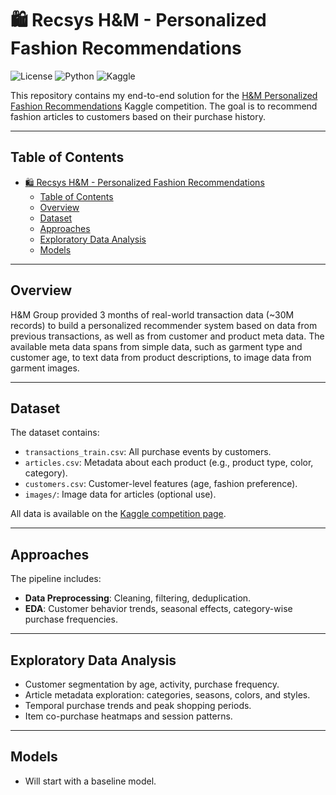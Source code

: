 # 🛍️ Recsys H&M - Personalized Fashion Recommendations

![License](https://img.shields.io/github/license/Recommendation-System-p2/RecSys-H-M)
![Python](https://img.shields.io/badge/python-3.8%2B-blue)
![Kaggle](https://img.shields.io/badge/Kaggle-H%26M%20RecSys-green)

This repository contains my end-to-end solution for the [H&M Personalized Fashion Recommendations](https://www.kaggle.com/competitions/h-and-m-personalized-fashion-recommendations) Kaggle competition. The goal is to recommend fashion articles to customers based on their purchase history.

---

## Table of Contents

- [🛍️ Recsys H\&M - Personalized Fashion Recommendations](#️-recsys-hm---personalized-fashion-recommendations)
  - [Table of Contents](#table-of-contents)
  - [Overview](#overview)
  - [Dataset](#dataset)
  - [Approaches](#approaches)
  - [Exploratory Data Analysis](#exploratory-data-analysis)
  - [Models](#models)

---

## Overview

H&M Group provided 3 months of real-world transaction data (~30M records) to build a personalized recommender system based on data from previous transactions, as well as from customer and product meta data. The available meta data spans from simple data, such as garment type and customer age, to text data from product descriptions, to image data from garment images.

---

## Dataset

The dataset contains:

- `transactions_train.csv`: All purchase events by customers.
- `articles.csv`: Metadata about each product (e.g., product type, color, category).
- `customers.csv`: Customer-level features (age, fashion preference).
- `images/`: Image data for articles (optional use).

All data is available on the [Kaggle competition page](https://www.kaggle.com/competitions/h-and-m-personalized-fashion-recommendations/data).

---

## Approaches

The pipeline includes:

- **Data Preprocessing**: Cleaning, filtering, deduplication.
- **EDA**: Customer behavior trends, seasonal effects, category-wise purchase frequencies.

---

## Exploratory Data Analysis

- Customer segmentation by age, activity, purchase frequency.
- Article metadata exploration: categories, seasons, colors, and styles.
- Temporal purchase trends and peak shopping periods.
- Item co-purchase heatmaps and session patterns.

---

## Models

- Will start with a baseline model.
